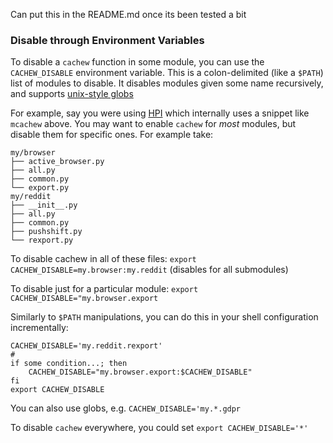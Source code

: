 Can put this in the README.md once its been tested a bit

### Disable through Environment Variables

To disable a `cachew` function in some module, you can use the `CACHEW_DISABLE` environment variable. This is a colon-delimited (like a `$PATH`) list of modules to disable. It disables modules given some name recursively, and supports [unix-style globs](https://docs.python.org/3/library/fnmatch.html)

For example, say you were using [HPI](https://github.com/karlicoss/HPI) which internally uses a snippet like `mcachew` above. You may want to enable `cachew` for _most_ modules, but disable them for specific ones. For example take:

```
my/browser
├── active_browser.py
├── all.py
├── common.py
└── export.py
my/reddit
├── __init__.py
├── all.py
├── common.py
├── pushshift.py
└── rexport.py
```

To disable cachew in all of these files: `export CACHEW_DISABLE=my.browser:my.reddit` (disables for all submodules)

To disable just for a particular module: `export CACHEW_DISABLE="my.browser.export`

Similarly to `$PATH` manipulations, you can do this in your shell configuration incrementally:

```
CACHEW_DISABLE='my.reddit.rexport'
#
if some condition...; then
    CACHEW_DISABLE="my.browser.export:$CACHEW_DISABLE"
fi
export CACHEW_DISABLE
```

You can also use globs, e.g. `CACHEW_DISABLE='my.*.gdpr`

To disable `cachew` everywhere, you could set `export CACHEW_DISABLE='*'`

